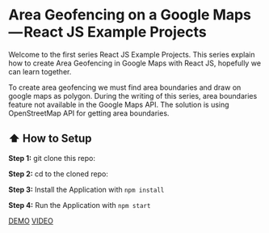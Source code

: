 # Area Geofencing on a Google Maps — React JS Example Projects

Welcome to the first series React JS Example Projects. This series explain how to create Area Geofencing in Google Maps with React JS, hopefully we can learn together.

To create area geofencing we must find area boundaries and draw on google maps as polygon. During the writing of this series, area boundaries feature not available in the Google Maps API. The solution is using OpenStreetMap API for getting area boundaries.

## :arrow_up: How to Setup

**Step 1:** git clone this repo:

**Step 2:** cd to the cloned repo:

**Step 3:** Install the Application with `npm install`

**Step 4:** Run the Application with `npm start`

[DEMO](https://safeimuslim.github.io/gmaps-geofence/)
[VIDEO](https://www.youtube.com/edit?o=U&video_id=hLaRG0uZPWc)
